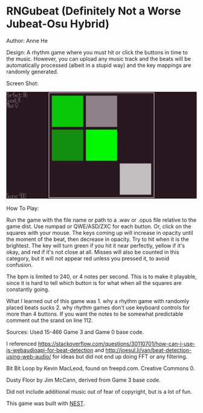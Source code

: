 # RNGubeat (Definitely Not a Worse Jubeat-Osu Hybrid)

Author: Anne He

Design: A rhythm game where you must hit or click the buttons in time to the music. 
However, you can upload any music track and the beats will be automatically processed (albeit in a stupid way) and the key mappings are randomly generated.

Screen Shot:

![Screen Shot](screenshot.png)

How To Play:

Run the game with the file name or path to a .wav or .opus file relative to the game dist.
Use numpad or QWE/ASD/ZXC for each button. Or, click on the squares with your mouse.
The keys coming up will increase in opacity until the moment of the beat, then decrease in opacity. Try to hit when it is the brightest.
The key will turn green if you hit it near perfectly, yellow if it's okay, and red if it's not close at all. Misses will also be counted in this category, but it will not appear red unless you pressed it, to avoid confusion.

The bpm is limited to 240, or 4 notes per second. This is to make it playable, since it is hard to tell which button is for what when all the squares are constantly going.

What I learned out of this game was 1. why a rhythm game with randomly placed beats sucks 2. why rhythm games don't use keyboard controls for more than 4 buttons.
If you want the notes to be somewhat predictable comment out the srand on line 112.

Sources: Used 15-466 Game 3 and Game 0 base code.

I referenced https://stackoverflow.com/questions/30110701/how-can-i-use-js-webaudioapi-for-beat-detection and http://joesul.li/van/beat-detection-using-web-audio/ for ideas but did not end up doing FFT or any filtering.

Bit Bit Loop by Kevin MacLeod, found on freepd.com. Creative Commons 0.

Dusty Floor by Jim McCann, derived from Game 3 base code.

Did not include additional music out of fear of copyright, but is a lot of fun.



This game was built with [NEST](NEST.md).

